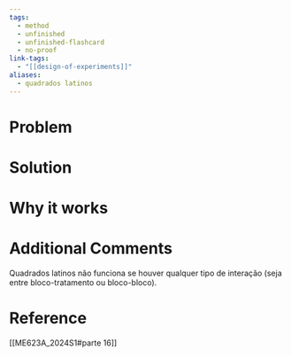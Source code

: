 ```yaml
---
tags:
  - method
  - unfinished
  - unfinished-flashcard
  - no-proof
link-tags:
  - "[[design-of-experiments]]"
aliases:
  - quadrados latinos
---
```

# Problem


# Solution


# Why it works


# Additional Comments
Quadrados latinos não funciona se houver qualquer tipo de interação (seja entre bloco-tratamento ou bloco-bloco).

# Reference
[[ME623A_2024S1#parte 16]]



